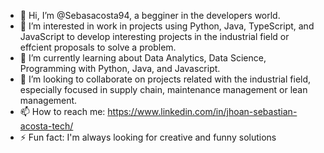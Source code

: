- 👋 Hi, I’m @Sebasacosta94, a begginer in the developers world.
- 👀 I’m interested in work in projects using Python, Java, TypeScript, and JavaScript to develop interesting projects in the industrial field or effcient proposals to solve a problem.
- 🌱 I’m currently learning about Data Analytics, Data Science, Programming with Python, Java, and Javascript.
- 💞️ I’m looking to collaborate on projects related with the industrial field, especially focused in supply chain, maintenance management  or lean management.
- 📫 How to reach me: https://www.linkedin.com/in/jhoan-sebastian-acosta-tech/
- ⚡ Fun fact: I'm always looking for creative and funny solutions

<!---
Sebasacosta94/Sebasacosta94 is a ✨ special ✨ repository because its `README.md` (this file) appears on your GitHub profile.
You can click the Preview link to take a look at your changes.
--->
